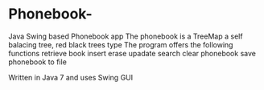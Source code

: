 # Phonebook-
Java Swing based Phonebook app
The phonebook is a TreeMap a self balacing tree, red black trees type
The  program  offers the following functions
retrieve book
 insert
 erase
 upadate
search
clear phonebook
save phonebook to file



Written in Java 7 and uses Swing GUI

